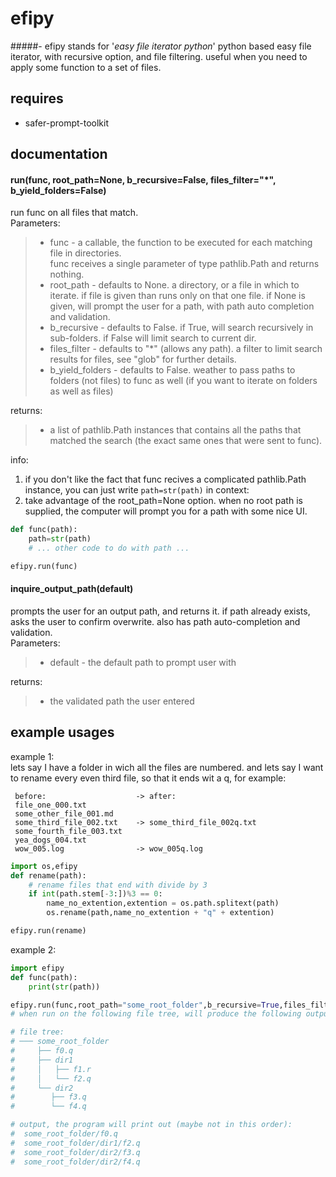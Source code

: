 # efipy
#####- efipy stands for '*easy file iterator python*'
python based easy file iterator, with recursive option, and file filtering. useful when you need to apply some function to a set of files.

## requires
- safer-prompt-toolkit

## documentation
#### run(func, root_path=None, b_recursive=False, files_filter="*", b_yield_folders=False)
run func on all files that match.  
Parameters:  
>  - func - a callable, the function to be executed for each matching file in directories.  
>    func receives a single parameter of type pathlib.Path and returns nothing.  
>  - root_path - defaults to None. a directory, or a file in which to iterate. if file is given than runs only on that one file. if None is given, will prompt the user for a path, with path auto completion and validation.  
>  - b_recursive - defaults to False. if True, will search recursively in sub-folders. if False will limit search to current dir.   
>  - files_filter - defaults to "*" (allows any path). a filter to limit search results for files, see "glob" for further details. 
>  - b_yield_folders - defaults to False. weather to pass paths to folders (not files) to func as well (if you want to iterate on folders as well as files)

returns:
> - a list of pathlib.Path instances that contains all the paths that matched the search (the exact same ones that were sent to func).     
 
info: 
1. if you don't like the fact that func recives a complicated pathlib.Path instance, you can just write `path=str(path)` in context:
2. take advantage of the root_path=None option. when no root path is supplied, the computer will prompt you for a path with some nice UI.
```python
def func(path):
    path=str(path)
    # ... other code to do with path ...

efipy.run(func)

```

#### inquire_output_path(default)
prompts the user for an output path, and returns it. if path already exists, asks the user to confirm overwrite. also has path auto-completion and validation.  
Parameters:  
>  - default - the default path to prompt user with

returns:
> - the validated path the user entered     
 
## example usages
example 1:  
lets say I have a folder in wich all the files are numbered. and lets say I want to rename every
even third file, so that it ends wit a q, for example:  
```
 before:                    -> after:  
 file_one_000.txt   
 some_other_file_001.md  
 some_third_file_002.txt    -> some_third_file_002q.txt  
 some_fourth_file_003.txt  
 yea_dogs_004.txt  
 wow_005.log                -> wow_005q.log
``` 
```python
import os,efipy
def rename(path):
    # rename files that end with divide by 3
    if int(path.stem[-3:])%3 == 0:
        name_no_extention,extention = os.path.splitext(path)
        os.rename(path,name_no_extention + "q" + extention)

efipy.run(rename)
```

example 2:
```python
import efipy
def func(path):
    print(str(path))

efipy.run(func,root_path="some_root_folder",b_recursive=True,files_filter="*.q")
# when run on the following file tree, will produce the following output:

# file tree:
# ─── some_root_folder
#     ├── f0.q
#     ├── dir1
#     │   ├── f1.r
#     │   └── f2.q
#     └── dir2
#        ├── f3.q
#        └── f4.q

# output, the program will print out (maybe not in this order):
#  some_root_folder/f0.q
#  some_root_folder/dir1/f2.q
#  some_root_folder/dir2/f3.q
#  some_root_folder/dir2/f4.q
```